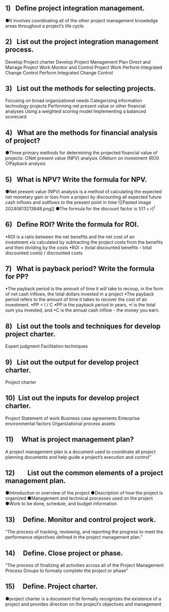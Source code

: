 ## 1)   Define project integration management.
●It involves coordinating all of the other project management knowledge areas throughout a project’s life cycle.
## 2)   List out the project integration management process.
Develop Project charter
Develop Project Management Plan
Direct and Manage Project Work
Monitor and Control Project Work
Perform Integrated Change Control
Perform Integrated Change Control
## 3)   List out the methods for selecting projects.
Focusing on broad organizational needs
Categorizing information technology projects
Performing net present value or other financial analyses
Using a weighted scoring model
Implementing a balanced scorecard
## 4)   What are the methods for financial analysis of project?
●Three primary methods for determining the projected financial value of projects:
○Net present value (NPV) analysis
○Return on investment (ROI)
○Payback analysis
## 5)   What is NPV? Write the formula for NPV.
●Net present value (NPV) analysis is a method of calculating the expected net monetary gain or loss from a project by discounting all expected future cash inflows and outflows to the present point in time
![[Pasted image 20240613213848.png]]
●The formula for the discount factor is $1/(1+r)^t$
## 6)   Define ROI? Write the formula for ROI.
•ROI is a ratio between the net benefits and the net cost of an investment.•is calculated by subtracting the project costs from the benefits and then dividing by the costs
•ROI = (total discounted benefits - total discounted costs) / discounted costs
## 7)   What is payback period? Write the formula for PP?
•The payback period is the amount of time it will take to recoup, in the form of net cash inflows, the total dollars invested in a project
•The payback period refers to the amount of time it takes to recover the cost of an investment.
•PP = I / C
•PP is the payback period in years,
•I is the total sum you invested, and
•C is the annual cash inflow - the money you earn.
## 8)   List out the tools and techniques for develop project charter.
Expert judgment
Facilitation techniques
## 9)   List out the output for develop project charter.
Project charter
## 10)  List out the inputs for develop project charter.
Project Statement of work
Business case
agreements
Enterprise environmental factors
Organizational process assets
## 11)     What is project management plan?
A project management plan is a document used to coordinate all project planning documents and help guide a project’s execution and control”
## 12)        List out the common elements of a project management plan.
●Introduction or overview of the project
●Description of how the project is organized
●Management and technical processes used on the project
●Work to be done, schedule, and budget information
## 13)     Define. Monitor and control project work.
“The process of tracking, reviewing, and reporting the progress to meet the performance objectives defined in the project management plan.”
## 14)     Define. Close project or phase.
“The process of finalizing all activities across all of the Project Management Process Groups to formally complete the project or phase”
## 15)     Define. Project charter.
●project charter is a document that formally recognizes the existence of a project and provides direction on the project’s objectives and management